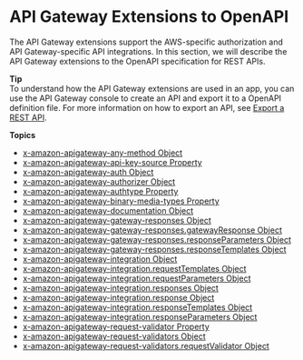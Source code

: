 # API Gateway Extensions to OpenAPI<a name="api-gateway-swagger-extensions"></a>

 The API Gateway extensions support the AWS\-specific authorization and API Gateway\-specific API integrations\. In this section, we will describe the API Gateway extensions to the OpenAPI specification for REST APIs\. 

**Tip**  
 To understand how the API Gateway extensions are used in an app, you can use the API Gateway console to create an API and export it to a OpenAPI definition file\. For more information on how to export an API, see [Export a REST API](api-gateway-export-api.md)\. 

**Topics**
+ [x\-amazon\-apigateway\-any\-method Object](api-gateway-swagger-extensions-any-method.md)
+ [x\-amazon\-apigateway\-api\-key\-source Property](api-gateway-swagger-extensions-api-key-source.md)
+ [x\-amazon\-apigateway\-auth Object](api-gateway-swagger-extensions-auth.md)
+ [x\-amazon\-apigateway\-authorizer Object](api-gateway-swagger-extensions-authorizer.md)
+ [x\-amazon\-apigateway\-authtype Property](api-gateway-swagger-extensions-authtype.md)
+ [x\-amazon\-apigateway\-binary\-media\-types Property](api-gateway-swagger-extensions-binary-media-types.md)
+ [x\-amazon\-apigateway\-documentation Object](api-gateway-swagger-extensions-documentation.md)
+ [x\-amazon\-apigateway\-gateway\-responses Object](api-gateway-swagger-extensions-gateway-responses.md)
+ [x\-amazon\-apigateway\-gateway\-responses\.gatewayResponse Object](api-gateway-swagger-extensions-gateway-responses.gatewayResponse.md)
+ [x\-amazon\-apigateway\-gateway\-responses\.responseParameters Object](api-gateway-swagger-extensions-gateway-responses.responseParameters.md)
+ [x\-amazon\-apigateway\-gateway\-responses\.responseTemplates Object](api-gateway-swagger-extensions-gateway-responses.responseTemplates.md)
+ [x\-amazon\-apigateway\-integration Object](api-gateway-swagger-extensions-integration.md)
+ [x\-amazon\-apigateway\-integration\.requestTemplates Object](api-gateway-swagger-extensions-integration-requestTemplates.md)
+ [x\-amazon\-apigateway\-integration\.requestParameters Object](api-gateway-swagger-extensions-integration-requestParameters.md)
+ [x\-amazon\-apigateway\-integration\.responses Object](api-gateway-swagger-extensions-integration-responses.md)
+ [x\-amazon\-apigateway\-integration\.response Object](api-gateway-swagger-extensions-integration-response.md)
+ [x\-amazon\-apigateway\-integration\.responseTemplates Object](api-gateway-swagger-extensions-integration-responseTemplates.md)
+ [x\-amazon\-apigateway\-integration\.responseParameters Object](api-gateway-swagger-extensions-integration-responseParameters.md)
+ [x\-amazon\-apigateway\-request\-validator Property](api-gateway-swagger-extensions-request-validator.md)
+ [x\-amazon\-apigateway\-request\-validators Object](api-gateway-swagger-extensions-request-validators.md)
+ [x\-amazon\-apigateway\-request\-validators\.requestValidator Object](api-gateway-swagger-extensions-request-validators.requestValidator.md)